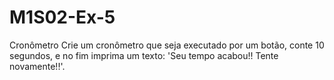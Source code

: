 # M1S02-Ex-5
Cronômetro
Crie um cronômetro que seja executado por um botão, conte 10 segundos, e no fim imprima um texto: 'Seu tempo acabou!! Tente novamente!!'.
